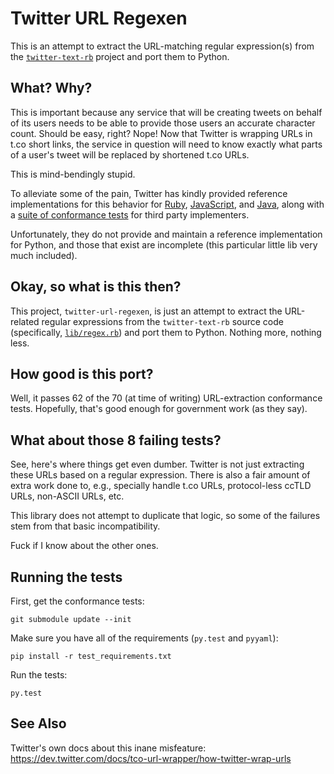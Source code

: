 # Twitter URL Regexen

This is an attempt to extract the URL-matching regular expression(s) from the
[`twitter-text-rb`][1] project and port them to Python.

## What? Why?

This is important because any service that will be creating tweets on behalf
of its users needs to be able to provide those users an accurate character
count. Should be easy, right?  Nope! Now that Twitter is wrapping URLs in t.co
short links, the service in question will need to know exactly what parts of a
user's tweet will be replaced by shortened t.co URLs.

This is mind-bendingly stupid.

To alleviate some of the pain, Twitter has kindly provided reference
implementations for this behavior for [Ruby][1], [JavaScript][2], and
[Java][3], along with a [suite of conformance tests][4] for third party
implementers.

Unfortunately, they do not provide and maintain a reference implementation for
Python, and those that exist are incomplete (this particular little lib very
much included).

## Okay, so what is this then?

This project, `twitter-url-regexen`, is just an attempt to extract the
URL-related regular expressions from the `twitter-text-rb` source code
(specifically, [`lib/regex.rb`][5]) and port them to Python.  Nothing more,
nothing less.

## How good is this port?

Well, it passes 62 of the 70 (at time of writing) URL-extraction conformance
tests. Hopefully, that's good enough for government work (as they say).

## What about those 8 failing tests?

See, here's where things get even dumber. Twitter is not just extracting these
URLs based on a regular expression. There is also a fair amount of extra work
done to, e.g., specially handle t.co URLs, protocol-less ccTLD URLs, non-ASCII
URLs, etc.

This library does not attempt to duplicate that logic, so some of the failures
stem from that basic incompatibility.

Fuck if I know about the other ones.

## Running the tests

First, get the conformance tests:

    git submodule update --init

Make sure you have all of the requirements (`py.test` and `pyyaml`):

    pip install -r test_requirements.txt

Run the tests:

    py.test

## See Also

Twitter's own docs about this inane misfeature:
https://dev.twitter.com/docs/tco-url-wrapper/how-twitter-wrap-urls


[1]: https://github.com/twitter/twitter-text-rb
[2]: https://github.com/twitter/twitter-text-js
[3]: https://github.com/twitter/twitter-text-java
[4]: https://github.com/twitter/twitter-text-conformance
[5]: https://github.com/twitter/twitter-text-rb/blob/master/lib/regex.rb
